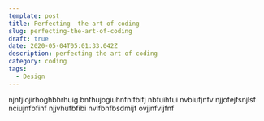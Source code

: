 ```yaml
---
template: post
title: Perfecting  the art of coding
slug: perfecting-the-art-of-coding
draft: true
date: 2020-05-04T05:01:33.042Z
description: perfecting the art of coding
category: coding
tags:
  - Design
---
```

njnfjiojirhoghbhrhuig   bnfhujogiuhnfnifbifj   nbfuihfui nvbiufjnfv njjofejfsnjlsf nciujnfbfinf njjvhufbfibi nvifbnfbsdmijf ovjjnfvijfnf